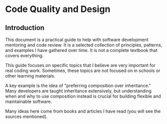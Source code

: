 # Code Quality and Design

## Introduction

This document is a practical guide to help with software development mentoring and code review. It is a selected
collection of principles, patterns, and examples I have gathered over time. It is not a complete textbook that covers
everything.

This guide focuses on specific topics that I believe are very important for real coding work. Sometimes, these topics
are not focused on in schools or other learning materials.

A key example is the idea of "preferring composition over inheritance." Many developers are taught inheritance
extensively, but understanding when and why to use composition instead is crucial for building flexible and maintainable
software.

Many ideas here come from books and articles I have read (you will see the sources mentioned). 